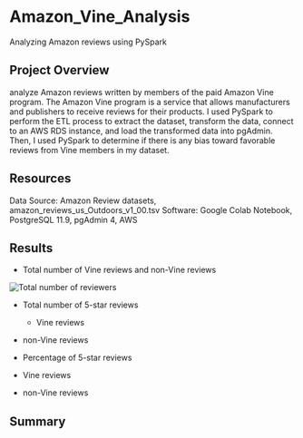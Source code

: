 # Amazon_Vine_Analysis
Analyzing Amazon reviews using PySpark

## Project Overview

analyze Amazon reviews written by members of the paid Amazon Vine program. The Amazon Vine program is a service that allows manufacturers and publishers to receive reviews for their products. I used PySpark to perform the ETL process to extract the dataset, transform the data, connect to an AWS RDS instance, and load the transformed data into pgAdmin.
Then, I used PySpark to determine if there is any bias toward favorable reviews from Vine members in my dataset.

## Resources

Data Source: Amazon Review datasets, amazon_reviews_us_Outdoors_v1_00.tsv
Software: Google Colab Notebook, PostgreSQL 11.9, pgAdmin 4, AWS

## Results

 - Total number of Vine reviews and non-Vine reviews
 
 ![Total number of reviewers](https://user-images.githubusercontent.com/71282697/105648984-16aad600-5e63-11eb-8e18-5cc9b729b226.png)
 
 
 - Total number of 5-star reviews
 
   - Vine reviews
  
  
  - non-Vine reviews
  
  
  - Percentage of 5-star reviews
  
   - Vine reviews
   
   - non-Vine reviews
   
   ## Summary
 
 
